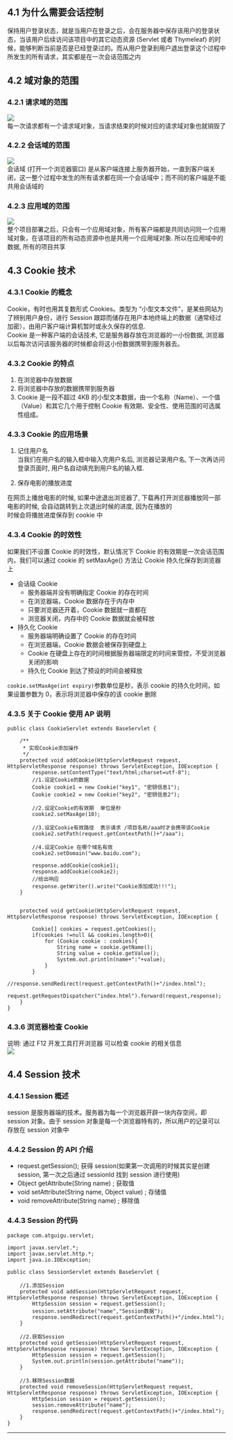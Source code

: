 4.1 为什么需要会话控制
-------------

保持用户登录状态，就是当用户在登录之后，会在服务器中保存该用户的登录状态，当该用户后续访问该项目中的其它动态资源 (Servlet 或者 Thymeleaf) 的时候，能够判断当前是否是已经登录过的。而从用户登录到用户退出登录这个过程中所发生的所有请求，其实都是在一次会话范围之内

4.2 域对象的范围
----------

### 4.2.1 请求域的范围

![](image/17、会话技术/watermark,type_d3F5LXplbmhlaQ,shadow_50,text_Q1NETiBA6Zeq6ICA5aSq6Ziz,size_20,color_FFFFFF,t_70,g_se,x_16-1665592480215-9.png)  
每一次请求都有一个请求域对象，当请求结束的时候对应的请求域对象也就销毁了

### 4.2.2 会话域的范围

![](image/17、会话技术/watermark,type_d3F5LXplbmhlaQ,shadow_50,text_Q1NETiBA6Zeq6ICA5aSq6Ziz,size_20,color_FFFFFF,t_70,g_se,x_16-1665592480214-3.png)  
会话域 (打开一个浏览器窗口) 是从客户端连接上服务器开始，一直到客户端关闭，这一整个过程中发生的所有请求都在同一个会话域中；而不同的客户端是不能共用会话域的

### 4.2.3 应用域的范围

![](image/17、会话技术/watermark,type_d3F5LXplbmhlaQ,shadow_50,text_Q1NETiBA6Zeq6ICA5aSq6Ziz,size_20,color_FFFFFF,t_70,g_se,x_16-1665592480214-4.png)  
整个项目部署之后，只会有一个应用域对象，所有客户端都是共同访问同一个应用域对象，在该项目的所有动态资源中也是共用一个应用域对象. 所以在应用域中的数据, 所有的项目共享

4.3 Cookie 技术
-------------

### 4.3.1 Cookie 的概念

Cookie，有时也用其复数形式 Cookies。类型为 “小型文本文件”，是某些网站为了辨别用户身份，进行 Session 跟踪而储存在用户本地终端上的数据（通常经过加密），由用户客户端计算机暂时或永久保存的信息.  
Cookie 是一种客户端的会话技术, 它是服务器存放在浏览器的一小份数据, 浏览器以后每次访问该服务器的时候都会将这小份数据携带到服务器去。

### 4.3.2 Cookie 的特点

1.  在浏览器中存放数据
2.  将浏览器中存放的数据携带到服务器
3.  Cookie 是一段不超过 4KB 的小型文本数据，由一个名称（Name）、一个值（Value）和其它几个用于控制 Cookie 有效期、安全性、使用范围的可选属性组成。

### 4.3.3 Cookie 的应用场景

1. 记住用户名  
   当我们在用户名的输入框中输入完用户名后, 浏览器记录用户名, 下一次再访问登录页面时, 用户名自动填充到用户名的输入框.

2. 保存电影的播放进度

在网页上播放电影的时候, 如果中途退出浏览器了, 下载再打开浏览器播放同一部电影的时候, 会自动跳转到上次退出时候的进度, 因为在播放的  
时候会将播放进度保存到 cookie 中

### 4.3.4 Cookie 的时效性

如果我们不设置 Cookie 的时效性，默认情况下 Cookie 的有效期是一次会话范围内，我们可以通过 cookie 的 setMaxAge() 方法让 Cookie 持久化保存到浏览器上

*   会话级 Cookie
    *   服务器端并没有明确指定 Cookie 的存在时间
    *   在浏览器端，Cookie 数据存在于内存中
    *   只要浏览器还开着，Cookie 数据就一直都在
    *   浏览器关闭，内存中的 Cookie 数据就会被释放
*   持久化 Cookie
    *   服务器端明确设置了 Cookie 的存在时间
    *   在浏览器端，Cookie 数据会被保存到硬盘上
    *   Cookie 在硬盘上存在的时间根据服务器端限定的时间来管控，不受浏览器关闭的影响
    *   持久化 Cookie 到达了预设的时间会被释放

`cookie.setMaxAge(int expiry)`参数单位是秒，表示 cookie 的持久化时间，如果设置参数为 0，表示将浏览器中保存的该 cookie 删除

### 4.3.5 关于 Cookie 使用 AP 说明

```
public class CookieServlet extends BaseServlet {

    /**
     * 实现Cookie添加操作
     */
    protected void addCookie(HttpServletRequest request, HttpServletResponse response) throws ServletException, IOException {
        response.setContentType("text/html;charset=utf-8");
        //1.设定Cookie的数据
        Cookie cookie1 = new Cookie("key1", "密钥信息1");
        Cookie cookie2 = new Cookie("key2", "密钥信息2");

        //2.设定Cookie的有效期  单位是秒
        cookie2.setMaxAge(10);

        //3.设定Cookie有效路径  表示请求 /项目名称/aaa时才会携带该Cookie
        cookie2.setPath(request.getContextPath()+"/aaa");

        //4.设定Cookie 在哪个域名有效
        cookie2.setDomain("www.baidu.com");

        response.addCookie(cookie1);
        response.addCookie(cookie2);
        //给出响应
        response.getWriter().write("Cookie添加成功!!!");
    }


    protected void getCookie(HttpServletRequest request, HttpServletResponse response) throws ServletException, IOException {

        Cookie[] cookies = request.getCookies();
        if(cookies !=null && cookies.length>0){
            for (Cookie cookie : cookies){
                String name = cookie.getName();
                String value = cookie.getValue();
                System.out.println(name+":"+value);
            }
        }
        //response.sendRedirect(request.getContextPath()+"/index.html");
        request.getRequestDispatcher("index.html").forward(request,response);
    }
}
```

### 4.3.6 浏览器检查 Cookie

说明: 通过 F12 开发工具打开浏览器 可以检查 cookie 的相关信息  
![](image/17、会话技术/watermark,type_d3F5LXplbmhlaQ,shadow_50,text_Q1NETiBA6Zeq6ICA5aSq6Ziz,size_20,color_FFFFFF,t_70,g_se,x_16-1665592480214-5.png)

4.4 Session 技术
--------------

### 4.4.1 Session 概述

session 是服务器端的技术。服务器为每一个浏览器开辟一块内存空间，即 session 对象。由于 session 对象是每一个浏览器特有的，所以用户的记录可以存放在 session 对象中

### 4.4.2 Session 的 API 介绍

*   request.getSession(); 获得 session(如果第一次调用的时候其实是创建 session, 第一次之后通过 sessionId 找到 session 进行使用)
*   Object getAttribute(String name) ; 获取值
*   void setAttribute(String name, Object value) ; 存储值
*   void removeAttribute(String name) ; 移除值

### 4.4.3 Session 的代码

```
package com.atguigu.servlet;

import javax.servlet.*;
import javax.servlet.http.*;
import java.io.IOException;

public class SessionServlet extends BaseServlet {

    //1.添加Session
    protected void addSession(HttpServletRequest request, HttpServletResponse response) throws ServletException, IOException {
        HttpSession session = request.getSession();
        session.setAttribute("name","Session数据");
        response.sendRedirect(request.getContextPath()+"/index.html");
    }

    //2.获取Session
    protected void getSession(HttpServletRequest request, HttpServletResponse response) throws ServletException, IOException {
        HttpSession session = request.getSession();
        System.out.println(session.getAttribute("name"));
    }

    //3.移除Session数据
    protected void removeSession(HttpServletRequest request, HttpServletResponse response) throws ServletException, IOException {
        HttpSession session = request.getSession();
        session.removeAttribute("name");
        response.sendRedirect(request.getContextPath()+"/index.html");
    }
}
```


--------